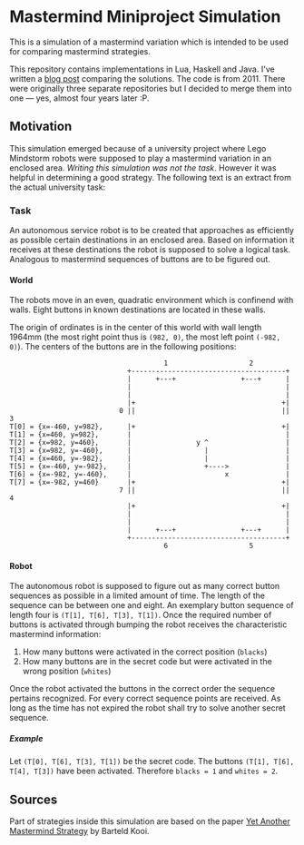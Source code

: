 Mastermind Miniproject Simulation
=================================

This is a simulation of a mastermind variation which is intended to be used for
comparing mastermind strategies.

This repository contains implementations in Lua, Haskell and Java. I've written
a [blog post](http://www.eugenkiss.com/b/experience-report-a-mastermind-simulation-in-lua-java-haskell/) comparing the solutions. The code is from 2011. There were originally three
separate repositories but I decided to merge them into one — yes, almost four
years later :P.


Motivation
----------

This simulation emerged because of a university project where Lego Mindstorm
robots were supposed to play a mastermind variation in an enclosed area.
*Writing this simulation was not the task*. However it was helpful in
determining a good strategy. The following text is an extract from the actual
university task:

### Task

An autonomous service robot is to be created that approaches as efficiently as
possible certain destinations in an enclosed area. Based on information it
receives at these destinations the robot is supposed to solve a logical task.
Analogous to mastermind sequences of buttons are to be figured out.


#### World

The robots move in an even, quadratic environment which is confinend with
walls. Eight buttons in known destinations are located in these walls.

The origin of ordinates is in the center of this world with wall length 1964mm
(the most right point thus is `(982, 0)`, the most left point `(-982, 0)`).
The centers of the buttons are in the following positions:

                                          1                    2
                                 +--------------------------------------+
                                 |      +---+                +---+      |
                                 |                                      |
                                 |                                      |
                                 |+                                    +|
                               0 ||                                    || 3
    T[0] = {x=-460, y=982},      |+                                    +|
    T[1] = {x=460, y=982},       |                                      |
    T[2] = {x=982, y=460},       |                y ^                   |
    T[3] = {x=982, y=-460},      |                  |                   |
    T[4] = {x=460, y=-982},      |                  |                   |
    T[5] = {x=-460, y=-982},     |                  +---->              |
    T[6] = {x=-982, y=-460},     |                       x              |
    T[7] = {x=-982, y=460}       |+                                    +|
                               7 ||                                    || 4
                                 |+                                    +|
                                 |                                      |
                                 |                                      |
                                 |      +---+                +---+      |
                                 +--------------------------------------+
                                          6                    5


#### Robot

The autonomous robot is supposed to figure out as many correct button sequences
as possible in a limited amount of time. The length of the sequence can be
between one and eight. An exemplary button sequence of length four is `(T[1],
T[6], T[3], T[1])`. Once the required number of buttons is activated through
bumping the robot receives the characteristic mastermind information:

1. How many buttons were activated in the correct position (`blacks`)
2. How many buttons are in the secret code but were activated in the wrong
   position (`whites`)

Once the robot activated the buttons in the correct order the sequence pertains
recognized. For every correct sequence points are received. As long as the time
has not expired the robot shall try to solve another secret sequence.


##### Example

Let `(T[0], T[6], T[3], T[1])` be the secret code. The buttons `(T[1], T[6],
T[4], T[3])` have been activated. Therefore `blacks = 1` and `whites = 2`.


Sources
-------

Part of strategies inside this simulation are based on the paper [Yet Another
Mastermind Strategy][] by Barteld Kooi.

  [Yet Another Mastermind Strategy]: http://www.philos.rug.nl/~barteld/master.pdf
